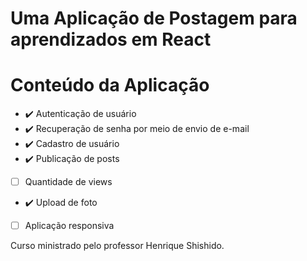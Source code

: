 # Uma Aplicação de Postagem para aprendizados em React

# Conteúdo da Aplicação
- :heavy_check_mark: Autenticação de usuário
- :heavy_check_mark: Recuperação de senha por meio de envio de e-mail
- :heavy_check_mark: Cadastro de usuário
- :heavy_check_mark: Publicação de posts
- [ ] Quantidade de views
- :heavy_check_mark: Upload de foto
- [ ] Aplicação responsiva

Curso ministrado pelo professor Henrique Shishido.
